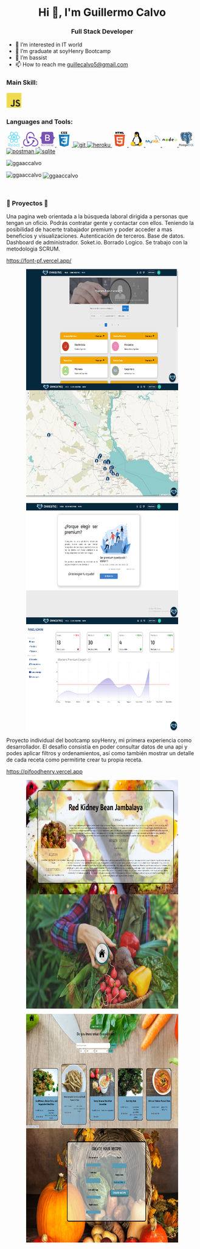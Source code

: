 <h1 align="center">Hi 👋, I'm Guillermo Calvo</h1>
<h3 align="center">Full Stack Developer</h3>




- 👀 I’m interested in IT world
- 🌱 I’m graduate at soyHenry Bootcamp
- 🎸 I’m bassist 
- 📫 How to reach me guillecalvo5@gmail.com

<h3 align="left">Main Skill:</h3>
<p align="left"><a href="https://developer.mozilla.org/en-US/docs/Web/JavaScript" target="_blank" rel="noreferrer"> <img src="https://raw.githubusercontent.com/devicons/devicon/master/icons/javascript/javascript-original.svg" alt="javascript" width="40" height="40"/> </a></p>

<h3 align="left">Languages and Tools:</h3>
<p align="left">  <a href="https://reactjs.org/" target="_blank" rel="noreferrer"> <img src="https://raw.githubusercontent.com/devicons/devicon/master/icons/react/react-original-wordmark.svg" alt="react" width="40" height="40"/> </a> <a href="https://redux.js.org" target="_blank" rel="noreferrer"> <img src="https://raw.githubusercontent.com/devicons/devicon/master/icons/redux/redux-original.svg" alt="redux" width="40" height="40"/> </a> <a href="https://getbootstrap.com" target="_blank" rel="noreferrer"> <img src="https://raw.githubusercontent.com/devicons/devicon/master/icons/bootstrap/bootstrap-plain-wordmark.svg" alt="bootstrap" width="40" height="40"/> </a> <a href="https://www.w3schools.com/css/" target="_blank" rel="noreferrer"> <img src="https://raw.githubusercontent.com/devicons/devicon/master/icons/css3/css3-original-wordmark.svg" alt="css3" width="40" height="40"/> </a>  <a href="https://git-scm.com/" target="_blank" rel="noreferrer"> <img src="https://www.vectorlogo.zone/logos/git-scm/git-scm-icon.svg" alt="git" width="40" height="40"/> </a> <a href="https://heroku.com" target="_blank" rel="noreferrer"> <img src="https://www.vectorlogo.zone/logos/heroku/heroku-icon.svg" alt="heroku" width="40" height="40"/> </a> <a href="https://www.w3.org/html/" target="_blank" rel="noreferrer"> <img src="https://raw.githubusercontent.com/devicons/devicon/master/icons/html5/html5-original-wordmark.svg" alt="html5" width="40" height="40"/> </a>  <a href="https://www.linux.org/" target="_blank" rel="noreferrer"> <img src="https://raw.githubusercontent.com/devicons/devicon/master/icons/linux/linux-original.svg" alt="linux" width="40" height="40"/> </a> <a href="https://www.mysql.com/" target="_blank" rel="noreferrer"> <img src="https://raw.githubusercontent.com/devicons/devicon/master/icons/mysql/mysql-original-wordmark.svg" alt="mysql" width="40" height="40"/> </a> <a href="https://nodejs.org" target="_blank" rel="noreferrer"> <img src="https://raw.githubusercontent.com/devicons/devicon/master/icons/nodejs/nodejs-original-wordmark.svg" alt="nodejs" width="40" height="40"/> </a> <a href="https://www.postgresql.org" target="_blank" rel="noreferrer"> <img src="https://raw.githubusercontent.com/devicons/devicon/master/icons/postgresql/postgresql-original-wordmark.svg" alt="postgresql" width="40" height="40"/> </a> <a href="https://postman.com" target="_blank" rel="noreferrer"> <img src="https://www.vectorlogo.zone/logos/getpostman/getpostman-icon.svg" alt="postman" width="40" height="40"/> </a>  <a href="https://www.sqlite.org/" target="_blank" rel="noreferrer"> <img src="https://www.vectorlogo.zone/logos/sqlite/sqlite-icon.svg" alt="sqlite" width="40" height="40"/> </a> </p>

<p align="left"> <img src="https://komarev.com/ghpvc/?username=ggaaccalvo&label=Profile%20views&color=0e75b6&style=flat" alt="ggaaccalvo" /> </p>

<p><img align="left" src="https://github-readme-stats.vercel.app/api/top-langs?username=ggaaccalvo&show_icons=true&locale=en&layout=compact" alt="ggaaccalvo" /></p>

<p>&nbsp;<img align="center" src="https://github-readme-stats.vercel.app/api?username=ggaaccalvo&show_icons=true&locale=en" alt="ggaaccalvo" /></p>


</br>
<h3>🚀 Proyectos 🚀 </h3>

<p>Una pagina web orientada a la búsqueda laboral dirigida a personas que tengan un oficio. Podrás contratar gente y contactar con ellos. Teniendo la posibilidad de hacerte trabajador premium y poder acceder a mas beneficios y visualizaciones. Autenticación de terceros. Base de datos. Dashboard de administrador. Soket.io. Borrado Logico. Se trabajo con la metodologia SCRUM. </p>
                                                                                                                            
<a href="https://font-pf.vercel.app/" target="_blank"> https://font-pf.vercel.app/</a>

<p align="center">
<img align="center" width="400px" height="300px" src="./assets/home.png" alt="home proyecto"/>
<img align="center" width="400px" height="300px" src="./assets/mapa.png" alt="mapa proyecto"/>
</p>
<p align="center">
<img align="center" width="400px" height="300px" src="./assets/pasarella.png" alt="pasarella proyecto"/>
<img align="center" width="400px" height="300px" src="./assets/dashboard.png" alt="dashboard proyecto"/>
</p>

<p>Proyecto individual del bootcamp soyHenry, mi primera experiencia como desarrollador. El desafío consistía en poder consultar datos de una api y podes aplicar filtros y ordenamientos, así como también mostrar un detalle de cada receta como permitirte crear tu propia receta.</p>
                                                                                                                            
<a href="https://font-pf.vercel.app/" target="_blank">https://pifoodhenry.vercel.app</a>

<p align="center">
<img align="center" width="400px" height="300px" src="./assets/lala.png" alt="home proyecto"/>
<img align="center" width="400px" height="300px" src="./assets/lala2.png" alt="mapa proyecto"/>
</p>
<p align="center">
<img align="center" width="400px" height="300px" src="./assets/lala3.png" alt="borrado proyecto"/>
<img align="center" width="400px" height="300px" src="./assets/lala4.png" alt="dashboard proyecto"/>
</p>

